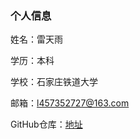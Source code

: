 
### 个人信息

姓名：雷天雨

学历：本科

学校：石家庄铁道大学

邮箱：l457352727@163.com

GitHub仓库：[地址](https://github.com/457352727)
